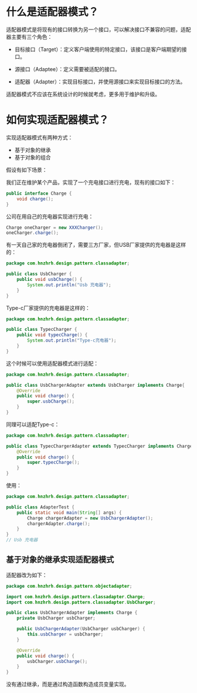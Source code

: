 # 什么是适配器模式？

适配器模式是将现有的接口转换为另一个接口，可以解决接口不兼容的问题，适配器主要有三个角色：

* 目标接口（Target）：定义客户端使用的特定接口，该接口是客户端期望的接口。

* 源接口（Adaptee）：定义需要被适配的接口。

* 适配器（Adapter）：实现目标接口，并使用源接口来实现目标接口的方法。

适配器模式不应该在系统设计的时候就考虑，更多用于维护和升级。

# 如何实现适配器模式？

实现适配器模式有两种方式：

* 基于对象的继承
* 基于对象的组合

假设有如下场景：

我们正在维护某个产品，实现了一个充电接口进行充电，现有的接口如下：

```java
public interface Charge {
    void charge();
}
```

公司在用自己的充电器实现进行充电：

```java
Charge oneCharger = new XXXCharger();
oneCharger.charge();
```

有一天自己家的充电器倒闭了，需要三方厂家，但USB厂家提供的充电器是这样的：

```java
package com.hnzhrh.design.pattern.classadapter;

public class UsbCharger {
    public void usbCharge() {
        System.out.println("Usb 充电器");
    }
}
```

Type-c厂家提供的充电器是这样的：

```java
package com.hnzhrh.design.pattern.classadapter;

public class TypecCharger {
    public void typecCharge() {
        System.out.println("Type-c充电器");
    }
}
```

这个时候可以使用适配器模式进行适配：

```java
package com.hnzhrh.design.pattern.classadapter;

public class UsbChargerAdapter extends UsbCharger implements Charge{
    @Override
    public void charge() {
        super.usbCharge();
    }
}
```

同理可以适配Type-c：

```java
package com.hnzhrh.design.pattern.classadapter;

public class TypecChargerAdapter extends TypecCharger implements Charge{
    @Override
    public void charge() {
        super.typecCharge();
    }
}
```

使用：

```java
package com.hnzhrh.design.pattern.classadapter;

public class AdapterTest {
    public static void main(String[] args) {
        Charge chargerAdapter = new UsbChargerAdapter();
        chargerAdapter.charge();
    }
}
// Usb 充电器
```

## 基于对象的继承实现适配器模式

适配器改为如下：

```java
package com.hnzhrh.design.pattern.objectadapter;

import com.hnzhrh.design.pattern.classadapter.Charge;
import com.hnzhrh.design.pattern.classadapter.UsbCharger;

public class UsbChargerAdapter implements Charge {
    private UsbCharger usbCharger;

    public UsbChargerAdapter(UsbCharger usbCharger) {
        this.usbCharger = usbCharger;
    }

    @Override
    public void charge() {
        usbCharger.usbCharge();
    }
}
```

没有通过继承，而是通过构造函数构造成员变量实现。